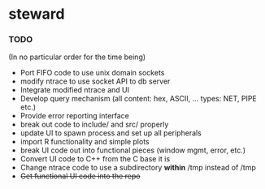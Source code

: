 # steward

### TODO

(In no particular order for the time being)

* Port FIFO code to use unix domain sockets
* modify ntrace to use socket API to db server
* Integrate modified ntrace and UI
* Develop query mechanism (all content: hex, ASCII, ... types: NET, PIPE etc.)
* Provide error reporting interface
* break out code to include/ and src/ properly
* update UI to spawn process and set up all peripherals
* import R functionality and simple plots
* break UI code out into functional pieces (window mgmt, error, etc.)
* Convert UI code to C++ from the C base it is
* Change ntrace code to use a subdirectory **within** /tmp instead of /tmp
* ~~Get functional UI code into the repo~~
